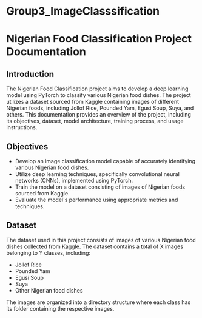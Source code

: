 # Group3_ImageClasssification

# Nigerian Food Classification Project Documentation

## Introduction
The Nigerian Food Classification project aims to develop a deep learning model using PyTorch to classify various Nigerian food dishes. The project utilizes a dataset sourced from Kaggle containing images of different Nigerian foods, including Jollof Rice, Pounded Yam, Egusi Soup, Suya, and others. This documentation provides an overview of the project, including its objectives, dataset, model architecture, training process, and usage instructions.

## Objectives
- Develop an image classification model capable of accurately identifying various Nigerian food dishes.
- Utilize deep learning techniques, specifically convolutional neural networks (CNNs), implemented using PyTorch.
- Train the model on a dataset consisting of images of Nigerian foods sourced from Kaggle.
- Evaluate the model's performance using appropriate metrics and techniques.

## Dataset
The dataset used in this project consists of images of various Nigerian food dishes collected from Kaggle. The dataset contains a total of X images belonging to Y classes, including:
- Jollof Rice
- Pounded Yam
- Egusi Soup
- Suya
- Other Nigerian food dishes

The images are organized into a directory structure where each class has its folder containing the respective images.

<!--## Model Architecture
The image classification model is based on a convolutional neural network architecture implemented using PyTorch. The model architecture consists of the following components:
- Input Layer: Accepts input images of size (3, 224, 224) corresponding to RGB images resized to 224x224 pixels.
- Pre-trained CNN Backbone: Utilizes a pre-trained CNN backbone (e.g., ResNet, VGG, etc.) to extract features from input images.
- Fully Connected Layers: Additional fully connected layers are added to the model for classification purposes.
- Output Layer: Produces output probabilities for each class using softmax activation.

## Training Process
The training process involves the following steps:
1. Data Loading: Load the dataset using PyTorch's DataLoader, applying necessary data augmentation and preprocessing techniques.
2. Model Initialization: Initialize the CNN model architecture, optionally loading pre-trained weights.
3. Model Training: Train the model on the training dataset using techniques such as mini-batch gradient descent and backpropagation.
4. Model Evaluation: Evaluate the trained model's performance on the validation dataset, monitoring metrics such as accuracy, precision, recall, and F1 score.
5. Model Fine-tuning: Fine-tune the model as necessary based on performance evaluation results, adjusting hyperparameters and architecture if needed.
6. Model Saving: Save the trained model weights for future use and deployment.

## Usage
To use the Nigerian Food Classification model, follow these steps:
1. Clone the project repository from GitHub or download the project files locally.
2. Ensure that PyTorch and other dependencies are installed on your system.
3. Preprocess and organize your Nigerian food dataset into the required directory structure.
4. Train the model using the provided training script or notebook, specifying the dataset path, hyperparameters, and other configurations.
5. Evaluate the trained model's performance using the evaluation script or notebook, providing the path to the validation dataset.
6. Fine-tune the model based on performance evaluation results, adjusting hyperparameters and architecture if necessary.
7. Once satisfied with the model's performance, deploy it for inference on new images of Nigerian food dishes.

<!---## Conclusion
The Nigerian Food Classification project demonstrates the application of deep learning techniques using PyTorch for image classification tasks. By leveraging a dataset of Nigerian food images sourced from Kaggle, the project aims to develop an accurate and robust model capable of identifying various Nigerian food dishes. The provided documentation outlines the project's objectives, dataset, model architecture, training process, and usage instructions, enabling users to replicate and extend the work for their applications.
